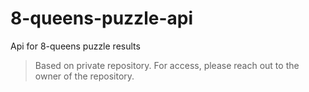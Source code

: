 # 8-queens-puzzle-api
Api for 8-queens puzzle results
> Based on private repository. For access, please reach out to the owner of the repository.